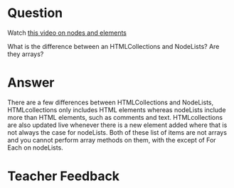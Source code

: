 # Question
Watch [this video on nodes and elements](https://www.youtube.com/watch?v=rhvec8cXLlo)

What is the difference between an HTMLCollections and NodeLists? Are they arrays?

# Answer
There are a few differences between HTMLCollections and NodeLists, HTMLcollections only includes HTML elements whereas nodeLists include more than HTML elements, such as comments and text. HTMLcollections are also updated live whenever there is a new element added where that is not always the case for nodeLists. Both of these list of items are not arrays and you cannot perform array methods on them, with the except of For Each on nodeLists.
# Teacher Feedback